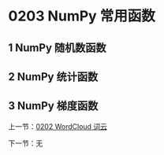 # 0203 NumPy 常用函数



## 1 NumPy 随机数函数







## 2 NumPy 统计函数



## 3 NumPy 梯度函数



上一节：[0202 WordCloud 词云](./0202WordCloud.md)

下一节：无

